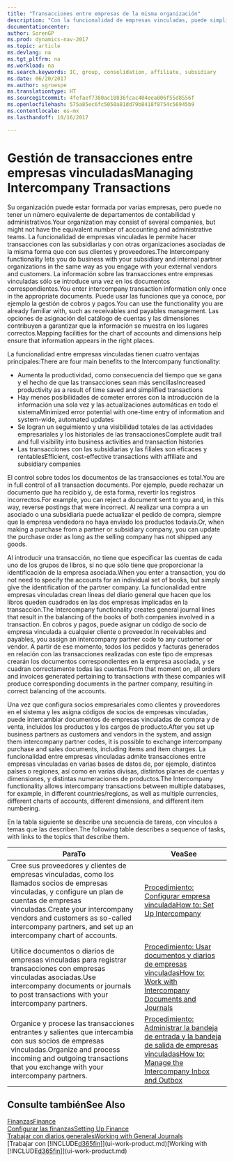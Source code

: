```yaml
---
title: "Transacciones entre empresas de la misma organización"
description: "Con la funcionalidad de empresas vinculadas, puede simplificar los procesos y transacciones empresariales entre empresas de la misma organización."
documentationcenter: 
author: SorenGP
ms.prod: dynamics-nav-2017
ms.topic: article
ms.devlang: na
ms.tgt_pltfrm: na
ms.workload: na
ms.search.keywords: IC, group, consolidation, affiliate, subsidiary
ms.date: 06/20/2017
ms.author: sgroespe
ms.translationtype: HT
ms.sourcegitcommit: 4fefaef7380ac10836fcac404eea006f55d8556f
ms.openlocfilehash: 575a85ec6fc5050a81dd79b8418f8754c56945b9
ms.contentlocale: es-mx
ms.lasthandoff: 10/16/2017

---
```

# <a name="managing-intercompany-transactions"></a><span data-ttu-id="e3edf-103">Gestión de transacciones entre empresas vinculadas</span><span class="sxs-lookup"><span data-stu-id="e3edf-103">Managing Intercompany Transactions</span></span>
<span data-ttu-id="e3edf-104">Su organización puede estar formada por varias empresas, pero puede no tener un número equivalente de departamentos de contabilidad y administrativos.</span><span class="sxs-lookup"><span data-stu-id="e3edf-104">Your organization may consist of several companies, but might not have the equivalent number of accounting and administrative teams.</span></span> <span data-ttu-id="e3edf-105">La funcionalidad de empresas vinculadas le permite hacer transacciones con las subsidiarias y con otras organizaciones asociadas de la misma forma que con sus clientes y proveedores.</span><span class="sxs-lookup"><span data-stu-id="e3edf-105">The Intercompany functionality lets you do business with your subsidiary and internal partner organizations in the same way as you engage with your external vendors and customers.</span></span> <span data-ttu-id="e3edf-106">La información sobre las transacciones entre empresas vinculadas sólo se introduce una vez en los documentos correspondientes.</span><span class="sxs-lookup"><span data-stu-id="e3edf-106">You enter intercompany transaction information only once in the appropriate documents.</span></span> <span data-ttu-id="e3edf-107">Puede usar las funciones que ya conoce, por ejemplo la gestión de cobros y pagos.</span><span class="sxs-lookup"><span data-stu-id="e3edf-107">You can use the functionality you are already familiar with, such as receivables and payables management.</span></span> <span data-ttu-id="e3edf-108">Las opciones de asignación del catálogo de cuentas y las dimensiones contribuyen a garantizar que la información se muestra en los lugares correctos.</span><span class="sxs-lookup"><span data-stu-id="e3edf-108">Mapping facilities for the chart of accounts and dimensions help ensure that information appears in the right places.</span></span>  

<span data-ttu-id="e3edf-109">La funcionalidad entre empresas vinculadas tienen cuatro ventajas principales:</span><span class="sxs-lookup"><span data-stu-id="e3edf-109">There are four main benefits to the Intercompany functionality:</span></span>  

- <span data-ttu-id="e3edf-110">Aumenta la productividad, como consecuencia del tiempo que se gana y el hecho de que las transacciones sean más sencillas</span><span class="sxs-lookup"><span data-stu-id="e3edf-110">Increased productivity as a result of time saved and simplified transactions</span></span>  
- <span data-ttu-id="e3edf-111">Hay menos posibilidades de cometer errores con la introducción de la información una sola vez y las actualizaciones automáticas en todo el sistema</span><span class="sxs-lookup"><span data-stu-id="e3edf-111">Minimized error potential with one-time entry of information and system-wide, automated updates</span></span>  
- <span data-ttu-id="e3edf-112">Se logran un seguimiento y una visibilidad totales de las actividades empresariales y los historiales de las transacciones</span><span class="sxs-lookup"><span data-stu-id="e3edf-112">Complete audit trail and full visibility into business activities and transaction histories</span></span>  
- <span data-ttu-id="e3edf-113">Las transacciones con las subsidiarias y las filiales son eficaces y rentables</span><span class="sxs-lookup"><span data-stu-id="e3edf-113">Efficient, cost-effective transactions with affiliate and subsidiary companies</span></span>  

<span data-ttu-id="e3edf-114">El control sobre todos los documentos de las transacciones es total.</span><span class="sxs-lookup"><span data-stu-id="e3edf-114">You are in full control of all transaction documents.</span></span> <span data-ttu-id="e3edf-115">Por ejemplo, puede rechazar un documento que ha recibido y, de esta forma, revertir los registros incorrectos.</span><span class="sxs-lookup"><span data-stu-id="e3edf-115">For example, you can reject a document sent to you and, in this way, reverse postings that were incorrect.</span></span> <span data-ttu-id="e3edf-116">Al realizar una compra a un asociado o una subsidiaria puede actualizar el pedido de compra, siempre que la empresa vendedora no haya enviado los productos todavía.</span><span class="sxs-lookup"><span data-stu-id="e3edf-116">Or, when making a purchase from a partner or subsidiary company, you can update the purchase order as long as the selling company has not shipped any goods.</span></span>  

<span data-ttu-id="e3edf-117">Al introducir una transacción, no tiene que especificar las cuentas de cada uno de los grupos de libros, si no que sólo tiene que proporcionar la identificación de la empresa asociada.</span><span class="sxs-lookup"><span data-stu-id="e3edf-117">When you enter a transaction, you do not need to specify the accounts for an individual set of books, but simply give the identification of the partner company.</span></span> <span data-ttu-id="e3edf-118">La funcionalidad entre empresas vinculadas crean líneas del diario general que hacen que los libros queden cuadrados en las dos empresas implicadas en la transacción.</span><span class="sxs-lookup"><span data-stu-id="e3edf-118">The Intercompany functionality creates general journal lines that result in the balancing of the books of both companies involved in a transaction.</span></span> <span data-ttu-id="e3edf-119">En cobros y pagos, puede asignar un código de socio de empresa vinculada a cualquier cliente o proveedor.</span><span class="sxs-lookup"><span data-stu-id="e3edf-119">In receivables and payables, you assign an intercompany partner code to any customer or vendor.</span></span> <span data-ttu-id="e3edf-120">A partir de ese momento, todos los pedidos y facturas generados en relación con las transacciones realizadas con este tipo de empresas crearán los documentos correspondientes en la empresa asociada, y se cuadran correctamente todas las cuentas.</span><span class="sxs-lookup"><span data-stu-id="e3edf-120">From that moment on, all orders and invoices generated pertaining to transactions with these companies will produce corresponding documents in the partner company, resulting in correct balancing of the accounts.</span></span>  

 <span data-ttu-id="e3edf-121">Una vez que configura socios empresariales como clientes y proveedores en el sistema y les asigna códigos de socios de empresas vinculadas, puede intercambiar documentos de empresas vinculadas de compra y de venta, incluidos los productos y los cargos de producto.</span><span class="sxs-lookup"><span data-stu-id="e3edf-121">After you set up business partners as customers and vendors in the system, and assign them intercompany partner codes, it is possible to exchange intercompany purchase and sales documents, including items and item charges.</span></span> <span data-ttu-id="e3edf-122">La funcionalidad entre empresas vinculadas admite transacciones entre empresas vinculadas en varias bases de datos de, por ejemplo, distintos países o regiones, así como en varias divisas, distintos planes de cuentas y dimensiones, y distintas numeraciones de productos.</span><span class="sxs-lookup"><span data-stu-id="e3edf-122">The Intercompany functionality allows intercompany transactions between multiple databases, for example, in different countries/regions, as well as multiple currencies, different charts of accounts, different dimensions, and different item numbering.</span></span>  

<span data-ttu-id="e3edf-123">En la tabla siguiente se describe una secuencia de tareas, con vínculos a temas que las describen.</span><span class="sxs-lookup"><span data-stu-id="e3edf-123">The following table describes a sequence of tasks, with links to the topics that describe them.</span></span>

 |<span data-ttu-id="e3edf-124">Para</span><span class="sxs-lookup"><span data-stu-id="e3edf-124">To</span></span> |<span data-ttu-id="e3edf-125">Vea</span><span class="sxs-lookup"><span data-stu-id="e3edf-125">See</span></span>|
 |---|---|
 |<span data-ttu-id="e3edf-126">Cree sus proveedores y clientes de empresas vinculadas, como los llamados socios de empresas vinculadas, y configure un plan de cuentas de empresas vinculadas.</span><span class="sxs-lookup"><span data-stu-id="e3edf-126">Create your intercompany vendors and customers as so-called intercompany partners, and set up an intercompany chart of accounts.</span></span>|[<span data-ttu-id="e3edf-127">Procedimiento: Configurar empresa vinculada</span><span class="sxs-lookup"><span data-stu-id="e3edf-127">How to: Set Up Intercompany</span></span>](intercompany-how-setup.md)|
 |<span data-ttu-id="e3edf-128">Utilice documentos o diarios de empresas vinculadas para registrar transacciones con empresas vinculadas asociadas.</span><span class="sxs-lookup"><span data-stu-id="e3edf-128">Use intercompany documents or journals to post transactions with your intercompany partners.</span></span>|[<span data-ttu-id="e3edf-129">Procedimiento: Usar documentos y diarios de empresas vinculadas</span><span class="sxs-lookup"><span data-stu-id="e3edf-129">How to: Work with Intercompany Documents and Journals</span></span>](intercompany-how-work-documents-journals.md)|
 |<span data-ttu-id="e3edf-130">Organice y procese las transacciones entrantes y salientes que intercambia con sus socios de empresas vinculadas.</span><span class="sxs-lookup"><span data-stu-id="e3edf-130">Organize and process incoming and outgoing transactions that you exchange with your intercompany partners.</span></span>|[<span data-ttu-id="e3edf-131">Procedimiento: Administrar la bandeja de entrada y la bandeja de salida de empresas vinculadas</span><span class="sxs-lookup"><span data-stu-id="e3edf-131">How to: Manage the Intercompany Inbox and Outbox</span></span>](intercompany-how-manage-intercompany-inbox.md)|

## <a name="see-also"></a><span data-ttu-id="e3edf-132">Consulte también</span><span class="sxs-lookup"><span data-stu-id="e3edf-132">See Also</span></span>
[<span data-ttu-id="e3edf-133">Finanzas</span><span class="sxs-lookup"><span data-stu-id="e3edf-133">Finance</span></span>](finance.md)  
[<span data-ttu-id="e3edf-134">Configurar las finanzas</span><span class="sxs-lookup"><span data-stu-id="e3edf-134">Setting Up Finance</span></span>](finance-setup-finance.md)  
[<span data-ttu-id="e3edf-135">Trabajar con diarios generales</span><span class="sxs-lookup"><span data-stu-id="e3edf-135">Working with General Journals</span></span>](ui-work-general-journals.md)  
<span data-ttu-id="e3edf-136">[Trabajar con [!INCLUDE[d365fin](includes/d365fin_md.md)]](ui-work-product.md)</span><span class="sxs-lookup"><span data-stu-id="e3edf-136">[Working with [!INCLUDE[d365fin](includes/d365fin_md.md)]](ui-work-product.md)</span></span>

